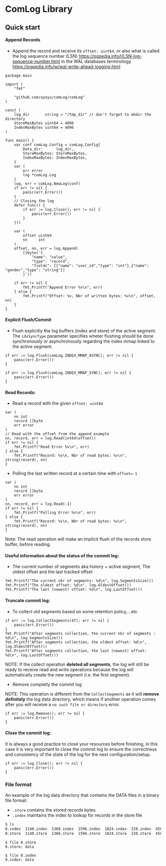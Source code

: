 # ComLog Library

## Quick start

#### Append Records

- Append the record and receive its `offset: uint64`, or also what is called the log sequence number (LSN) https://pgpedia.info/l/LSN-log-sequence-number.html in the WAL databases terminology https://pgpedia.info/w/wal-write-ahead-logging.html

```golang
package main

import (
	"fmt"

	"github.com/ayoyu/comLog/comLog"
)

const (
	log_dir       string = "/tmp_dir" // don't forget to mkdir the directory
	StoreMaxBytes uint64 = 4096
	IndexMaxBytes uint64 = 4096
)

func main() {
	var conf comLog.Config = comLog.Config{
		Data_dir:      log_dir,
		StoreMaxBytes: StoreMaxBytes,
		IndexMaxBytes: IndexMaxBytes,
	}
	var (
		err error
		log *comLog.Log
	)
	log, err = comLog.NewLog(conf)
	if err != nil {
		panic(err.Error())
	}
	// Closing the log
	defer func() {
		if err := log.Close(); err != nil {
			panic(err.Error())
		}
	}()

	var (
		offset uint64
		nn     int
	)
	offset, nn, err = log.Append(
		[]byte(`{
			"name": "value",
			"type": "record",
			"fields": [{"name": "user_id","type": "int"},{"name": "gender","type": "string"}]
		}`))

	if err != nil {
		fmt.Printf("Append Error %v\n", err)
	} else {
		fmt.Printf("Offset: %v, Nbr of written bytes: %v\n", offset, nn)
	}
}
```

#### Explicit Flush/Commit

- Flush explicitly the log buffers (index and store) of the active segment. The `idxSyncType` parameter specifies wheter flushing should be done synchronously or asynchronously regarding the index mmap linked to the active segment.

```golang
if err := log.Flush(comLog.INDEX_MMAP_ASYNC); err != nil {
	panic(err.Error())
}
```

```golang
if err := log.Flush(comLog.INDEX_MMAP_SYNC); err != nil {
	panic(err.Error())
}
```

#### Read Records:

- Read a record with the given `offset: uint64`

```golang
var (
	nn int
	record []byte
	err error
)
// Read with the offset from the append example
nn, record, err = log.Read(int64(offset))
if err != nil {
	fmt.Printf("Read Error %v\n", err)
} else {
	fmt.Printf("Record: %v\n, Nbr of read bytes: %v\n", string(record), nn)
}
```

- Polling the last written record at a certain time with `offset=-1`

```golang
var (
	nn int
	record []byte
	err error
)
nn, record, err = log.Read(-1)
if err != nil {
	fmt.Printf("Polling Error %v\n", err)
} else {
	fmt.Printf("Record: %v\n, Nbr of read bytes: %v\n", string(record), nn)
}
```

Note: The read operation will make an implicit flush of the records store buffer, before reading.

#### Useful information about the status of the commit log:

- The current number of segments aka history + active segment, The oldest offset and the last tracked offset

```golang
fmt.Printf("The current nbr of segments: %d\n", log.SegmentsSize())
fmt.Printf("The oldest offset: %d\n", log.OldestOffset())
fmt.Printf("The last (newest) offset: %d\n", log.LastOffset())
```

#### Truncate commit log:

- To collect old segments based on some retention policy,...etc

```golang
if err := log.CollectSegments(47); err != nil {
	panic(err.Error())
}
fmt.Printf("After segments collection, the current nbr of segments : %d\n", log.SegmentsSize())
fmt.Printf("After segments collection, the oldest offset: %d\n", log.OldestOffset())
fmt.Printf("After segments collection, the last (newest) offset: %d\n", log.LastOffset())
```

NOTE: If the collect operation **deleted all segments**, the log will still be ready to receive read and write operations because the log will automatically create the new segment (i.e. the first segment).

- Remove completly the commit log

NOTE: This operation is different from the `CollectSegments` as it will **remove definitely** the log data directory, which means if another operation comes after you will receive a `no such file or directory` error.

```golang
if err := log.Remove(); err != nil {
	panic(err.Error())
}
```

#### Close the commit log:

It is always a good practice to close your resources before finishing, in this case it is very important to close the commit log to ensure the correctness and consistency of the state of the log for the next configuration/setup.

```golang
if err := log.Close(); err != nil {
	panic(err.Error())
}
```

### File format

An example of the log data directory that contains the DATA files in a binary file format:

- `.store` contains the stored records bytes
- `.index` maintains the index to lookup for records in the store file

```bash
$ ls
0.index  1140.index  1368.index  1596.index  1824.index  228.index  456.index  684.index  912.index
0.store  1140.store  1368.store  1596.store  1824.store  228.store  456.store  684.store  912.store
```

```
$ file 0.store
0.store: data

$ file 0.index
0.index: data
```
